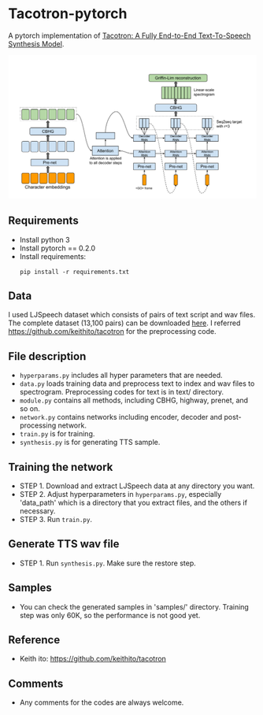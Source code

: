 # Tacotron-pytorch

A pytorch implementation of [Tacotron: A Fully End-to-End Text-To-Speech Synthesis Model](https://arxiv.org/abs/1703.10135).

<img src="png/model.png">

## Requirements
  * Install python 3
  * Install pytorch == 0.2.0
  * Install requirements:
    ```
   	pip install -r requirements.txt
   	```

## Data
I used LJSpeech dataset which consists of pairs of text script and wav files. The complete dataset (13,100 pairs) can be downloaded [here](https://keithito.com/LJ-Speech-Dataset/). I referred https://github.com/keithito/tacotron for the preprocessing code.

## File description
  * `hyperparams.py` includes all hyper parameters that are needed.
  * `data.py` loads training data and preprocess text to index and wav files to spectrogram. Preprocessing codes for text is in text/ directory.
  * `module.py` contains all methods, including CBHG, highway, prenet, and so on.
  * `network.py` contains networks including encoder, decoder and post-processing network.
  * `train.py` is for training.
  * `synthesis.py` is for generating TTS sample.

## Training the network
  * STEP 1. Download and extract LJSpeech data at any directory you want.
  * STEP 2. Adjust hyperparameters in `hyperparams.py`, especially 'data_path' which is a directory that you extract files, and the others if necessary.
  * STEP 3. Run `train.py`. 

## Generate TTS wav file
  * STEP 1. Run `synthesis.py`. Make sure the restore step. 

## Samples
  * You can check the generated samples in 'samples/' directory. Training step was only 60K, so the performance is not good yet.

## Reference
  * Keith ito: https://github.com/keithito/tacotron

## Comments
  * Any comments for the codes are always welcome.

